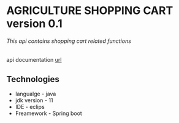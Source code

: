# **AGRICULTURE SHOPPING CART** version 0.1

###### This api contains shopping cart related functions

api documentation <a href = "127.0.0.1:8080/open-api"> url </a>


## Technologies
<ul>
    <li>langualge - java</li>
    <li>jdk version - 11</li>
    <li>IDE - eclips</li>
    <li>Freamework - Spring boot</li>
</ul>